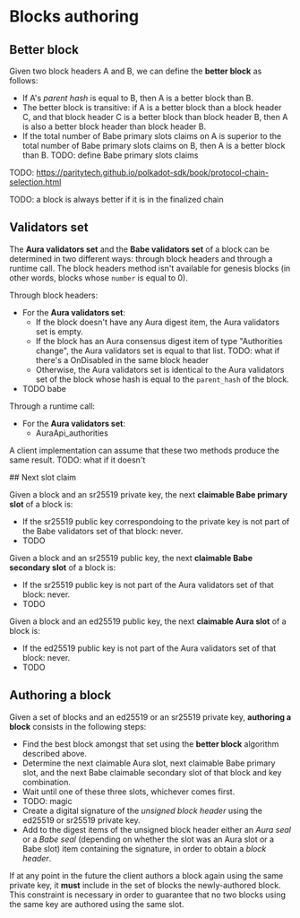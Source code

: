 # Blocks authoring

## Better block

Given two block headers A and B, we can define the **better block** as follows:

- If A's *parent hash* is equal to B, then A is a better block than B.
- The better block is transitive: if A is a better block than a block header C, and that block header C is a better block than block header B, then A is also a better block header than block header B.
- If the total number of Babe primary slots claims on A is superior to the total number of Babe primary slots claims on B, then A is a better block than B. TODO: define Babe primary slots claims

TODO: https://paritytech.github.io/polkadot-sdk/book/protocol-chain-selection.html

TODO: a block is always better if it is in the finalized chain

## Validators set

The **Aura validators set** and the **Babe validators set** of a block can be determined in two different ways: through block headers and through a runtime call. The block headers method isn't available for genesis blocks (in other words, blocks whose `number` is equal to 0).

Through block headers:

- For the **Aura validators set**:
    - If the block doesn't have any Aura digest item, the Aura validators set is empty.
    - If the block has an Aura consensus digest item of type "Authorities change", the Aura validators set is equal to that list. TODO: what if there's a OnDisabled in the same block header
    - Otherwise, the Aura validators set is identical to the Aura validators set of the block whose hash is equal to the `parent_hash` of the block.
- TODO babe

Through a runtime call:

- For the **Aura validators set**:
    - AuraApi_authorities

A client implementation can assume that these two methods produce the same result. TODO: what if it doesn't

## Next slot claim

Given a block and an sr25519 private key, the next **claimable Babe primary slot** of a block is:

- If the sr25519 public key correspondoing to the private key is not part of the Babe validators set of that block: never.
- TODO

Given a block and an sr25519 public key, the next **claimable Babe secondary slot** of a block is:

- If the sr25519 public key is not part of the Aura validators set of that block: never.
- TODO

Given a block and an ed25519 public key, the next **claimable Aura slot** of a block is:

- If the ed25519 public key is not part of the Aura validators set of that block: never.
- TODO

## Authoring a block

Given a set of blocks and an ed25519 or an sr25519 private key, **authoring a block** consists in the following steps:

- Find the best block amongst that set using the **better block** algorithm described above.
- Determine the next claimable Aura slot, next claimable Babe primary slot, and the next Babe claimable secondary slot of that block and key combination.
- Wait until one of these three slots, whichever comes first.
- TODO: magic
- Create a digital signature of the *unsigned block header* using the ed25519 or sr25519 private key.
- Add to the digest items of the unsigned block header either an *Aura seal* or a *Babe seal* (depending on whether the slot was an Aura slot or a Babe slot) item containing the signature, in order to obtain a *block header*.

If at any point in the future the client authors a block again using the same private key, it **must** include in the set of blocks the newly-authored block.
This constraint is necessary in order to guarantee that no two blocks using the same key are authored using the same slot.
